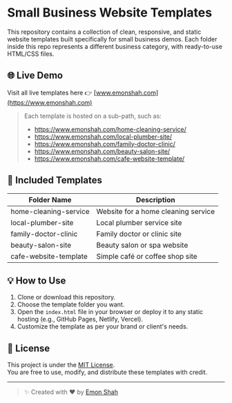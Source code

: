 # Small Business Website Templates

This repository contains a collection of clean, responsive, and static website templates built specifically for small business demos. Each folder inside this repo represents a different business category, with ready-to-use HTML/CSS files.

## 🌐 Live Demo

Visit all live templates here 👉 [www.emonshah.com](https://www.emonshah.com)

> Each template is hosted on a sub-path, such as:
> 
> - https://www.emonshah.com/home-cleaning-service/
> - https://www.emonshah.com/local-plumber-site/
> - https://www.emonshah.com/family-doctor-clinic/
> - https://www.emonshah.com/beauty-salon-site/
> - https://www.emonshah.com/cafe-website-template/

## 📂 Included Templates

| Folder Name               | Description                          |
|---------------------------|--------------------------------------|
| home-cleaning-service     | Website for a home cleaning service  |
| local-plumber-site        | Local plumber service site           |
| family-doctor-clinic      | Family doctor or clinic site         |
| beauty-salon-site         | Beauty salon or spa website          |
| cafe-website-template     | Simple café or coffee shop site      |

## 💡 How to Use

1. Clone or download this repository.
2. Choose the template folder you want.
3. Open the `index.html` file in your browser or deploy it to any static hosting (e.g., GitHub Pages, Netlify, Vercel).
4. Customize the template as per your brand or client's needs.

## 📃 License

This project is under the [MIT License](LICENSE).  
You are free to use, modify, and distribute these templates with credit.

---

> ✨ Created with ❤️ by [Emon Shah](https://www.emonshah.com)
